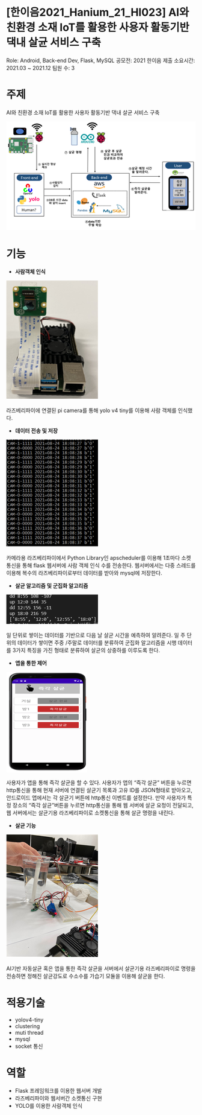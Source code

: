 # [한이음2021_Hanium_21_HI023] AI와 친환경 소재 IoT를 활용한 사용자 활동기반 댁내 살균 서비스 구축

Role: Android, Back-end Dev, Flask, MySQL
공모전: 2021 한이음 제출
소요시간: 2021.03 ~ 2021.12
팀원 수: 3



# 주제

AI와 친환경 소재 IoT를 활용한 사용자 활동기반 댁내 살균 서비스 구축

![32423.bmp](image/32423.bmp)

# 기능

- **사람객체 인식**

![1234.bmp](image/1234.bmp)

라즈베리파이에 연결된 pi camera를 통해 yolo v4 tiny를 이용해 사람 객체를 인식했다.

- **데이터 전송 및 저장**

![353.bmp](image/353.bmp)

카메라용 라즈베리파이에서 Python Library인 apscheduler를 이용해 1초마다 소켓통신을 통해 flask 웹서버에 사람 객체 인식 수를 전송한다. 웹서버에서는 다중 스레드를 이용해 복수의 라즈베리파이로부터 데이터를 받아와 mysql에 저장한다.

- **살균 알고리즘 및 군집화 알고리즘**

![3536.bmp](image/3536.bmp)

일 단위로 쌓이는 데이터를 기반으로 다음 날 살균 시간을 예측하여 알려준다. 일 주 단위의 데이터가 쌓이면 주중 /주말로 데이터를 분류하여 군집화 알고리즘을 시행 데이터를 3가지 특징을 가진 형태로 분류하여 살균의 상중하를 이루도록 한다.

- **앱을 통한 제어**

![45645.bmp](image/45645.bmp)

사용자가 앱을 통해 즉각 살균을 할 수 있다. 사용자가 앱의 “즉각 살균” 버튼을 누르면 http통신을 통해 현재 서버에 연결된 살균기 목록과 고유 ID를 JSON형태로 받아오고, 안드로이드 앱에서는 각 살균기 버튼에 http통신 이벤트를 설정한다.
만약 사용자가 특정 장소의 “즉각 살균”버튼을 누르면 http통신을 통해 웹 서버에 살균 요청이 전달되고, 웹 서버에서는 살균기용 라즈베리파이로 소켓통신을 통해 살균 명령을 내린다.

- **살균 기능**

![123214.bmp](image/123214.bmp)

AI기반 자동살균 혹은 앱을 통한 즉각 살균을 서버에서 살균기용 라즈베리파이로 명령을 전송하면 정해진 살균강도로 수소수를 가습기 모듈을 이용해 살균을 한다.

# 적용기술

- yolov4-tiny
- clustering
- muti thread
- mysql
- socket 통신

# 역할

- Flask 프레임워크를 이용한 웹서버 개발
- 라즈베리파이와 웹서버간 소켓통신 구현
- YOLO를 이용한 사람객체 인식
